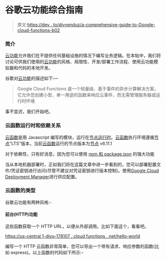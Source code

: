 # 谷歌云功能综合指南

> 原文:[https://dev . to/divyenduz/a-comprehensive-guide-to-Google-cloud-functions-b02](https://dev.to/divyenduz/a-comprehensive-guide-to-google-cloud-functions-b02)

### [](#introduction)简介

[云功能](https://cloud.google.com/functions/)允许我们在不提供任何基础设施的情况下编写业务逻辑。在本帖中，我们将讨论可供我们使用的[云功能](https://cloud.google.com/functions/)的风格、局限性、开发/部署工作流程、使用云功能模拟器和代码的本地开发。

谷歌对[云功能](https://cloud.google.com/functions/)的描述如下:—

> Google Cloud Functions 是一个轻量级、基于事件的异步计算解决方案，它允许您创建小型、单一用途的函数来响应云事件，而无需管理服务器或运行时环境

事不宜迟，我们开始吧。

### [](#cloud-functions-runtime-and-dependencies)云函数运行时和依赖关系

[云函数](https://cloud.google.com/functions/)是用 Javascript 编写的模块，运行在[节点运行时](https://nodejs.org/en/)。[云函数](https://cloud.google.com/functions/)执行环境遵循[节点](https://nodejs.org/en/)“LTS”版本，当前[云函数](https://cloud.google.com/functions/)运行的节点版本为[节点](https://nodejs.org/en/) v6.11.1

对于依赖性，只有好消息，因为您可以使用 [npm 和 package.json](https://cloud.google.com/functions/docs/writing/dependencies) 的强大功能

当从本地机器部署时，正如我们将在这篇文章中进一步看到的，您可以部署配置文件/凭证密钥进行访问(尽管不建议对凭证密钥进行版本控制)。使用[Google Cloud Deployment Manager](https://cloud.google.com/deployment-manager/)进行供应配置。

### [](#types-of-cloud-functions)云函数的类型

谷歌云功能有两种风格:-

#### [](#foreground-http-functions)前台(HTTP)功能

这些函数获取一个 HTTP URL，以便从外部调用。比如下面这个，看看吧。

[https://us-central 1-divu-178107 . cloud functions . net/hello-world](https://us-central1-divu-178107.cloudfunctions.net/hello-world)

编写一个 HTTP 云函数非常简单，您可以导出一个带有请求、响应参数的函数(比如 express)。以上函数的代码如下所示:-